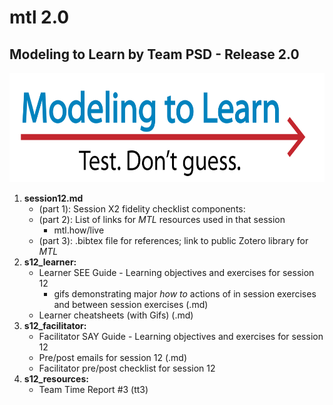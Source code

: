 # mtl 2.0

## Modeling to Learn by Team PSD - Release 2.0

<img src = "https://github.com/lzim/teampsd/blob/master/resources/logos/mtl_testdontguess_sm.png"
     height = "175" width = "650">

1. **session12.md**
    - (part 1): Session X2 fidelity checklist components:
    - (part 2): List of links for *MTL* resources used in that session
      - mtl.how/live
    - (part 3): .bibtex file for references; link to public Zotero library for *MTL*
2. **s12_learner:**
    - Learner SEE Guide - Learning objectives and exercises for session 12
      - gifs demonstrating major *how to* actions of in session exercises and between session exercises (.md)
    - Learner cheatsheets (with Gifs) (.md)
3. **s12_facilitator:**
    - Facilitator SAY Guide - Learning objectives and exercises for session 12
    - Pre/post emails for session 12 (.md)
    - Facilitator pre/post checklist for session 12
4. **s12_resources:**
    - Team Time Report #3 (tt3)
